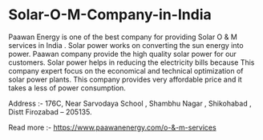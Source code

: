 # Solar-O-M-Company-in-India

Paawan Energy is one of the best company for providing Solar O &amp; M services in India . Solar power works on converting the sun energy into power. Paawan company provide the high quality solar power for our customers. Solar power helps in reducing the electricity bills because This company expert focus on the economical and technical optimization of solar power plants. This company provides very affordable price and it takes a less of power consumption.  

Address :- 176C, Near Sarvodaya School , Shambhu Nagar , Shikohabad , Distt    Firozabad – 205135.

Read more :- https://www.paawanenergy.com/o-&-m-services

